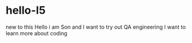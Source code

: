 # hello-l5
new to this
Hello i am Son and I want to try out QA engineering 
I want to learn more about coding
